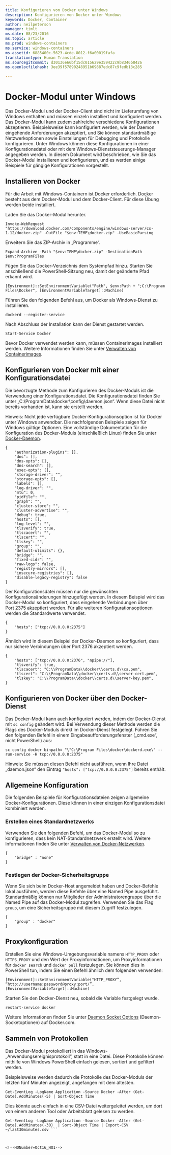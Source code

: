 ```yaml
---
title: Konfigurieren von Docker unter Windows
description: Konfigurieren von Docker unter Windows
keywords: Docker, Container
author: neilpeterson
manager: timlt
ms.date: 08/23/2016
ms.topic: article
ms.prod: windows-containers
ms.service: windows-containers
ms.assetid: 6885400c-5623-4cde-8012-f6a00019fafa
translationtype: Human Translation
ms.sourcegitcommit: d30136e66bf15dc015629e359422c9b8346b8426
ms.openlocfilehash: 3ee39f57890248951b69887edc87c9fedb13c285

---
```


# Docker-Modul unter Windows

Das Docker-Modul und der Docker-Client sind nicht im Lieferumfang von Windows enthalten und müssen einzeln installiert und konfiguriert werden. Das Docker-Modul kann zudem zahlreiche verschiedene Konfigurationen akzeptieren. Beispielsweise kann konfiguriert werden, wie der Daemon eingehende Anforderungen akzeptiert, und Sie können standardmäßige Netzwerkoptionen sowie Einstellungen für Debugging und Protokolle konfigurieren. Unter Windows können diese Konfigurationen in einer Konfigurationsdatei oder mit dem Windows-Dienststeuerungs-Manager angegeben werden. In diesem Dokument wird beschrieben, wie Sie das Docker-Modul installieren und konfigurieren, und es werden einige Beispiele für gängige Konfigurationen vorgestellt.

## Installieren von Docker

Für die Arbeit mit Windows-Containern ist Docker erforderlich. Docker besteht aus dem Docker-Modul und dem Docker-Client. Für diese Übung werden beide installiert.

Laden Sie das Docker-Modul herunter.

```none
Invoke-WebRequest "https://download.docker.com/components/engine/windows-server/cs-1.12/docker.zip" -OutFile "$env:TEMP\docker.zip" -UseBasicParsing
```

Erweitern Sie das ZIP-Archiv in „Programme“.

```
Expand-Archive -Path "$env:TEMP\docker.zip" -DestinationPath $env:ProgramFiles
```

Fügen Sie das Docker-Verzeichnis dem Systempfad hinzu. Starten Sie anschließend die PowerShell-Sitzung neu, damit der geänderte Pfad erkannt wird.

```none
[Environment]::SetEnvironmentVariable("Path", $env:Path + ";C:\Program Files\Docker", [EnvironmentVariableTarget]::Machine)
```

Führen Sie den folgenden Befehl aus, um Docker als Windows-Dienst zu installieren.

```none
dockerd --register-service
```

Nach Abschluss der Installation kann der Dienst gestartet werden.

```none
Start-Service Docker
```

Bevor Docker verwendet werden kann, müssen Containerimages installiert werden. Weitere Informationen finden Sie unter [Verwalten von Containerimages](../management/manage_images.md).

## Konfigurieren von Docker mit einer Konfigurationsdatei

Die bevorzugte Methode zum Konfigurieren des Docker-Moduls ist die Verwendung einer Konfigurationsdatei. Die Konfigurationsdatei finden Sie unter „C:\ProgramData\docker\config\daemon.json“. Wenn diese Datei nicht bereits vorhanden ist, kann sie erstellt werden.

Hinweis: Nicht jede verfügbare Docker-Konfigurationsoption ist für Docker unter Windows anwendbar. Die nachfolgenden Beispiele zeigen für Windows gültige Optionen. Eine vollständige Dokumentation für die Konfiguration des Docker-Moduls (einschließlich Linux) finden Sie unter [Docker-Daemon]( https://docs.docker.com/v1.10/engine/reference/commandline/daemon/).

```none
{
    "authorization-plugins": [],
    "dns": [],
    "dns-opts": [],
    "dns-search": [],
    "exec-opts": [],
    "storage-driver": "",
    "storage-opts": [],
    "labels": [],
    "log-driver": "", 
    "mtu": 0,
    "pidfile": "",
    "graph": "",
    "cluster-store": "",
    "cluster-advertise": "",
    "debug": true,
    "hosts": [],
    "log-level": "",
    "tlsverify": true,
    "tlscacert": "",
    "tlscert": "",
    "tlskey": "",
    "group": "",
    "default-ulimits": {},
    "bridge": "",
    "fixed-cidr": "",
    "raw-logs": false,
    "registry-mirrors": [],
    "insecure-registries": [],
    "disable-legacy-registry": false
}
```

Der Konfigurationsdatei müssen nur die gewünschten Konfigurationsänderungen hinzugefügt werden. In diesem Beispiel wird das Docker-Modul so konfiguriert, dass eingehende Verbindungen über Port 2375 akzeptiert werden. Für alle weiteren Konfigurationsoptionen werden die Standardwerte verwendet.

```none
{
    "hosts": ["tcp://0.0.0.0:2375"]
}
```

Ähnlich wird in diesem Beispiel der Docker-Daemon so konfiguriert, dass nur sichere Verbindungen über Port 2376 akzeptiert werden.

```none
{
    "hosts": ["tcp://0.0.0.0:2376", "npipe://"],
    "tlsverify": true,
    "tlscacert": "C:\\ProgramData\\docker\\certs.d\\ca.pem",
    "tlscert": "C:\\ProgramData\\docker\\certs.d\\server-cert.pem",
    "tlskey": "C:\\ProgramData\\docker\\certs.d\\server-key.pem",
}
```

## Konfigurieren von Docker über den Docker-Dienst

Das Docker-Modul kann auch konfiguriert werden, indem der Docker-Dienst mit `sc config` geändert wird. Bei Verwendung dieser Methode werden die Flags des Docker-Moduls direkt im Docker-Dienst festgelegt. Führen Sie den folgenden Befehl in einem Eingabeaufforderungsfenster („cmd.exe“, nicht PowerShell) aus:


```none
sc config docker binpath= "\"C:\Program Files\docker\dockerd.exe\" --run-service -H tcp://0.0.0.0:2375"
```

Hinweis: Sie müssen diesen Befehl nicht ausführen, wenn Ihre Datei „daemon.json“ den Eintrag `"hosts": ["tcp://0.0.0.0:2375"]` bereits enthält.

## Allgemeine Konfiguration

Die folgenden Beispiele für Konfigurationsdateien zeigen allgemeine Docker-Konfigurationen. Diese können in einer einzigen Konfigurationsdatei kombiniert werden.

### Erstellen eines Standardnetzwerks 

Verwenden Sie den folgenden Befehl, um das Docker-Modul so zu konfigurieren, dass kein NAT-Standardnetzwerk erstellt wird. Weitere Informationen finden Sie unter [Verwalten von Docker-Netzwerken](../management/container_networking.md).

```none
{
    "bridge" : "none"
}
```

### Festlegen der Docker-Sicherheitsgruppe

Wenn Sie sich beim Docker-Host angemeldet haben und Docker-Befehle lokal ausführen, werden diese Befehle über eine Named Pipe ausgeführt. Standardmäßig können nur Mitglieder der Administratorengruppe über die Named Pipe auf das Docker-Modul zugreifen. Verwenden Sie das Flag `group`, um eine Sicherheitsgruppe mit diesem Zugriff festzulegen.

```none
{
    "group" : "docker"
}
```

## Proxykonfiguration

Erstellen Sie eine Windows-Umgebungsvariable namens `HTTP_PROXY` oder `HTTPS_PROXY` und den Wert der Proxyinformationen, um Proxyinformationen für `docker search` und `docker pull` festzulegen. Sie können dies in PowerShell tun, indem Sie einen Befehl ähnlich dem folgenden verwenden:

```none
[Environment]::SetEnvironmentVariable("HTTP_PROXY”, “http://username:password@proxy:port/”, [EnvironmentVariableTarget]::Machine)
```

Starten Sie den Docker-Dienst neu, sobald die Variable festgelegt wurde.

```none
restart-service docker
```

Weitere Informationen finden Sie unter [Daemon Socket Options](https://docs.docker.com/v1.10/engine/reference/commandline/daemon/#daemon-socket-option) (Daemon-Socketoptionen) auf Docker.com.

## Sammeln von Protokollen

Das Docker-Modul protokolliert in das Windows-„Anwendungsereignisprotokoll“, statt in eine Datei. Diese Protokolle können mithilfe von Windows PowerShell einfach gelesen, sortiert und gefiltert werden.

Beispielsweise werden dadurch die Protokolle des Docker-Moduls der letzten fünf Minuten angezeigt, angefangen mit dem ältesten.

```
Get-EventLog -LogName Application -Source Docker -After (Get-Date).AddMinutes(-5) | Sort-Object Time 
```

Dies könnte auch einfach in eine CSV-Datei weitergeleitet werden, um dort von einem anderen Tool oder Arbeitsblatt gelesen zu werden.

```
Get-EventLog -LogName Application -Source Docker -After (Get-Date).AddMinutes(-30)  | Sort-Object Time | Export-CSV ~/last30minutes.csv ```



<!--HONumber=Oct16_HO1-->


